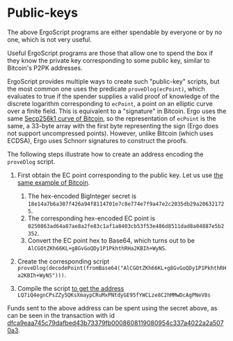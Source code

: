 
# Public-keys

The above ErgoScript programs are either spendable by everyone or by no one, which is not very useful.

Useful ErgoScript programs are those that allow one to spend the box if they know the private key corresponding 
to some public key, similar to Bitcoin's P2PK addresses. 

ErgoScript provides multiple ways to create such "public-key" scripts, but the most common one uses the predicate `proveDlog(ecPoint)`, 
which evaluates to true if the spender supplies a valid proof of knowledge of the discrete logarithm corresponding to `ecPoint`, a point on an elliptic curve over a finite field. This is equivalent to a "signature" in Bitcoin. 
Ergo uses the same [Secp256k1 curve of Bitcoin](https://en.bitcoin.it/wiki/Secp256k1), so the representation of `ecPoint` is the same, a 33-byte array with the first byte representing the sign (Ergo does not support uncompressed points). 
However, unlike Bitcoin (which uses ECDSA), Ergo uses Schnorr signatures to construct the proofs. 

The following steps illustrate how to create an address encoding the `proveDlog` script. 

1. First obtain the EC point corresponding to the public key. Let us use [the same example of Bitcoin](https://en.bitcoin.it/wiki/Technical_background_of_version_1_Bitcoin_addresses).
    1. The hex-encoded BigInteger secret is `18e14a7b6a307f426a94f8114701e7c8e774e7f9a47e2c2035db29a206321725`.
    2. The corresponding hex-encoded EC point is `0250863ad64a87ae8a2fe83c1af1a8403cb53f53e486d8511dad8a04887e5b2352`.
    3. Convert the EC point hex to Base64, which turns out to be `AlCGOtZKh66KL+g8GvGoQDy1P1PkhthRHa2KBIh+WyNS`.

2. Create the corresponding script `proveDlog(decodePoint(fromBase64("AlCGOtZKh66KL+g8GvGoQDy1P1PkhthRHa2KBIh+WyNS")))`.

3. Compile the script [to get the address](https://wallet.plutomonkey.com/p2s/?source=cHJvdmVEbG9nKGRlY29kZVBvaW50KGZyb21CYXNlNjQoIkFsQ0dPdFpLaDY2S0wrZzhHdkdvUUR5MVAxUGtodGhSSGEyS0JJaCtXeU5TIikpKQ==) `LQ7iQ4egnCPsZZy5QKsXmaypCRuMxPNtdyGE95fYWCLze8C2hMMwDcAgPNeV8s`

Funds sent to the above address can be spent using the secret above, as can be seen in the transaction with id [dfca9eaa745c79dafbed43b73379fb0008608119080954c337a4022a2a5070a3](https://explorer.ergoplatform.com/en/transactions/dfca9eaa745c79dafbed43b73379fb0008608119080954c337a4022a2a5070a3). 